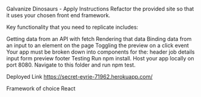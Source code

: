 Galvanize Dinosaurs - Apply
Instructions
Refactor the provided site so that it uses your chosen front end framework.

Key functionality that you need to replicate includes:

Getting data from an API with fetch
Rendering that data
Binding data from an input to an element on the page
Toggling the preview on a click event
Your app must be broken down into components for the:
header
job details
input form
preview
footer
Testing
Run npm install.
Host your app locally on port 8080.
Navigate to this folder and run npm test.


Deployed Link
https://secret-eyrie-71962.herokuapp.com/

Framework of choice
React